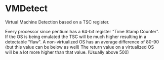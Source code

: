 # VMDetect
Virtual Machine Detection based on a TSC register.

Every processor since pentium has a 64-bit register "Time Stamp Counter".
If the OS is being emulated the TSC will be much higher resulting in a detectable "flaw".
A non-virtualized OS has an average difference of 80-90 (but this value can be below as well)
The return value on a virtualized OS will be a lot more higher than that value. (Usually above 500)
